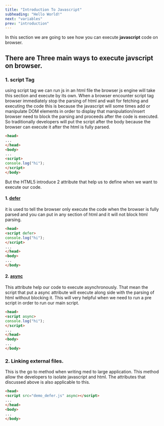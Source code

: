 ```yaml
---
title: "Introduction To Javascript"
subheading: "Hello World!"
next: "variables"
prev: "introduction"
---
```


In this section we are going to see how you can execute **javascript** code on browser.

## There are Three main ways to execute javscript on browser.

### 1. script Tag

using script tag we can run js in an html file the browser js engine will take this section and execute by its own. When a browser encounter script tag browser immediately stop the parsing of html and wait for fetching and executing the code this is because the javascript will some times add or manipulate DOM elements in order to display that manipulation/insert browser need to block the parsing and proceeds after the code is executed. So traditionally developers will put the script after the body because the browser can execute it after the html is fully parsed.

```HTML
<head>
...
</head>
<body>
...
<script>
console.log("hi");
</script>
</body>
```

But the HTML5 introduce 2 attribute that help us to define when we want to execute our code.

#### 1. [defer](https://www.w3schools.com/tags/att_script_defer.asp)

it is used to tell the browser only execute the code when the browser is fully parsed and you can put in any section of html and it will not block html parsing.

```HTML
<head>
<script defer>
console.log("hi");
</script>
...
</head>
<body>
...
</body>
```

#### 2. [async](https://www.w3schools.com/tags/att_script_async.asp)

This attribute help our code to execute asynchronously. That mean the script that put a async attribute will execute along side with the parsing of html without blocking it. This will very helpful when we need to run a pre script in order to run our main script.

```HTML
<head>
<script async>
console.log("hi");
</script>
...
</head>
<body>
...
</body>
```

### 2. Linking external files.

This is the go to method when writing med to large application. This method allow the developers to isolate javascript and html.
The attributes that discussed above is also applicable to this.

```HTML
<head>
<script src="demo_defer.js" async></script>
...
</head>
<body>
...
</body>
```
